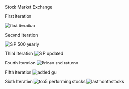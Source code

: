 Stock Market Exchange

First Iteration

![first iteration](https://github.com/timalsinab/stockmarketexchange/assets/112141352/8ca5866d-84be-4498-b3ab-84bac83b6b33)


Second Iteration

![S P 500 yearly](https://github.com/timalsinab/stockmarketexchange/assets/112141352/d82f0390-29ed-486c-96a3-7ed402df7b2d)


Third Iteration
![S P updated](https://github.com/timalsinab/stockmarketexchange/assets/112141352/115fb094-6c19-4082-bf33-c75893342798)


Fourth Iteration
![Prices and returns](https://github.com/timalsinab/stockmarketexchange/assets/112141352/0a192c26-dd27-4b81-86c9-decca1381467)

Fifth Iteration
![added gui](https://github.com/timalsinab/stockmarketexchange/assets/112141352/b8ebc176-e9ce-4c7e-a6c6-3ff09912d5e2)


Sixth Iteration
![top5 performing stocks](https://github.com/timalsinab/stockmarketexchange/assets/112141352/dc91545f-cebd-4156-b155-6a7f8b22e607)
![lastmonthstocks](https://github.com/timalsinab/stockmarketexchange/assets/112141352/ff2cc895-a055-41a8-a5c4-c27dd64e29a3)

